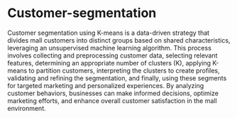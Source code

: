 # Customer-segmentation

Customer segmentation using K-means is a data-driven strategy that divides mall customers into distinct groups based on shared characteristics, leveraging an unsupervised machine learning algorithm. This process involves collecting and preprocessing customer data, selecting relevant features, determining an appropriate number of clusters (K), applying K-means to partition customers, interpreting the clusters to create profiles, validating and refining the segmentation, and finally, using these segments for targeted marketing and personalized experiences. By analyzing customer behaviors, businesses can make informed decisions, optimize marketing efforts, and enhance overall customer satisfaction in the mall environment.
